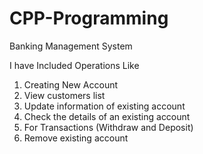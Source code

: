 # CPP-Programming
Banking Management System

I have Included Operations Like

1) Creating New Account
2) View customers list
3) Update information of existing account
4) Check the details of an existing account
5) For Transactions (Withdraw and Deposit)
7) Remove existing account
